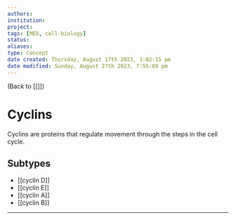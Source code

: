 ```yaml
---
authors: 
institution: 
project: 
tags: [MED, cell-biology]
status: 
aliases: 
type: Concept
date created: Thursday, August 17th 2023, 3:02:15 pm
date modified: Sunday, August 27th 2023, 7:55:09 pm
---
```


(Back to [[]])

# Cyclins

Cyclins are proteins that regulate movement through the steps in the cell cycle.
## Subtypes
- [[cyclin D]]
- [[cyclin E]]
- [[cyclin A]]
- [[cyclin B]]

---
